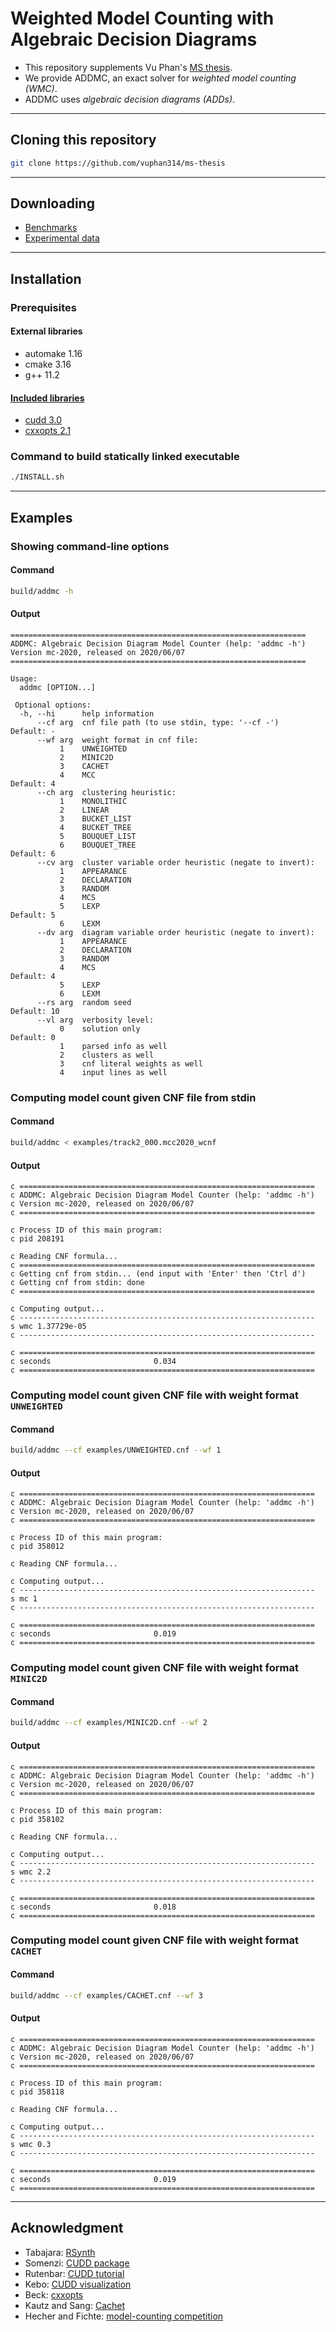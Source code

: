 # Weighted Model Counting with Algebraic Decision Diagrams
- This repository supplements Vu Phan's [MS thesis](https://scholarship.rice.edu/handle/1911/107761).
- We provide ADDMC, an exact solver for *weighted model counting (WMC)*.
- ADDMC uses *algebraic decision diagrams (ADDs)*.

--------------------------------------------------------------------------------

## Cloning this repository
```bash
git clone https://github.com/vuphan314/ms-thesis
```

--------------------------------------------------------------------------------

## Downloading
- [Benchmarks](https://github.com/vuphan314/ms-thesis/releases/download/v0/benchmarks.zip)
- [Experimental data](https://github.com/vuphan314/ms-thesis/releases/download/v0/experimenting.zip)

--------------------------------------------------------------------------------

## Installation

### Prerequisites
#### External libraries
- automake 1.16
- cmake 3.16
- g++ 11.2
#### [Included libraries](./addmc/libraries/)
- [cudd 3.0](https://github.com/vuphan314/cudd)
- [cxxopts 2.1](https://github.com/jarro2783/cxxopts)

### Command to build statically linked executable
```bash
./INSTALL.sh
```

--------------------------------------------------------------------------------

## Examples

### Showing command-line options
#### Command
```bash
build/addmc -h
```
#### Output
```
==================================================================
ADDMC: Algebraic Decision Diagram Model Counter (help: 'addmc -h')
Version mc-2020, released on 2020/06/07
==================================================================

Usage:
  addmc [OPTION...]

 Optional options:
  -h, --hi      help information
      --cf arg  cnf file path (to use stdin, type: '--cf -')      Default: -
      --wf arg  weight format in cnf file:
           1    UNWEIGHTED
           2    MINIC2D
           3    CACHET
           4    MCC                                               Default: 4
      --ch arg  clustering heuristic:
           1    MONOLITHIC
           2    LINEAR
           3    BUCKET_LIST
           4    BUCKET_TREE
           5    BOUQUET_LIST
           6    BOUQUET_TREE                                      Default: 6
      --cv arg  cluster variable order heuristic (negate to invert):
           1    APPEARANCE
           2    DECLARATION
           3    RANDOM
           4    MCS
           5    LEXP                                              Default: 5
           6    LEXM
      --dv arg  diagram variable order heuristic (negate to invert):
           1    APPEARANCE
           2    DECLARATION
           3    RANDOM
           4    MCS                                               Default: 4
           5    LEXP
           6    LEXM
      --rs arg  random seed                                       Default: 10
      --vl arg  verbosity level:
           0    solution only                                     Default: 0
           1    parsed info as well
           2    clusters as well
           3    cnf literal weights as well
           4    input lines as well
```

### Computing model count given CNF file from stdin
#### Command
```bash
build/addmc < examples/track2_000.mcc2020_wcnf
```
#### Output
```
c ==================================================================
c ADDMC: Algebraic Decision Diagram Model Counter (help: 'addmc -h')
c Version mc-2020, released on 2020/06/07
c ==================================================================

c Process ID of this main program:
c pid 208191

c Reading CNF formula...
c ==================================================================
c Getting cnf from stdin... (end input with 'Enter' then 'Ctrl d')
c Getting cnf from stdin: done
c ==================================================================

c Computing output...
c ------------------------------------------------------------------
s wmc 1.37729e-05
c ------------------------------------------------------------------

c ==================================================================
c seconds                       0.034
c ==================================================================
```

### Computing model count given CNF file with weight format `UNWEIGHTED`
#### Command
```bash
build/addmc --cf examples/UNWEIGHTED.cnf --wf 1
```
#### Output
```
c ==================================================================
c ADDMC: Algebraic Decision Diagram Model Counter (help: 'addmc -h')
c Version mc-2020, released on 2020/06/07
c ==================================================================

c Process ID of this main program:
c pid 358012

c Reading CNF formula...

c Computing output...
c ------------------------------------------------------------------
s mc 1
c ------------------------------------------------------------------

c ==================================================================
c seconds                       0.019
c ==================================================================
```

### Computing model count given CNF file with weight format `MINIC2D`
#### Command
```bash
build/addmc --cf examples/MINIC2D.cnf --wf 2
```
#### Output
```
c ==================================================================
c ADDMC: Algebraic Decision Diagram Model Counter (help: 'addmc -h')
c Version mc-2020, released on 2020/06/07
c ==================================================================

c Process ID of this main program:
c pid 358102

c Reading CNF formula...

c Computing output...
c ------------------------------------------------------------------
s wmc 2.2
c ------------------------------------------------------------------

c ==================================================================
c seconds                       0.018
c ==================================================================
```

### Computing model count given CNF file with weight format `CACHET`
#### Command
```bash
build/addmc --cf examples/CACHET.cnf --wf 3
```
#### Output
```
c ==================================================================
c ADDMC: Algebraic Decision Diagram Model Counter (help: 'addmc -h')
c Version mc-2020, released on 2020/06/07
c ==================================================================

c Process ID of this main program:
c pid 358118

c Reading CNF formula...

c Computing output...
c ------------------------------------------------------------------
s wmc 0.3
c ------------------------------------------------------------------

c ==================================================================
c seconds                       0.019
c ==================================================================
```

--------------------------------------------------------------------------------

## Acknowledgment
- Tabajara: [RSynth](https://bitbucket.org/lucas-mt/rsynth)
- Somenzi: [CUDD package](https://github.com/ivmai/cudd)
- Rutenbar: [CUDD tutorial](http://db.zmitac.aei.polsl.pl/AO/dekbdd/F01-CUDD.pdf)
- Kebo: [CUDD visualization](https://davidkebo.com/cudd#cudd6)
- Beck: [cxxopts](https://github.com/jarro2783/cxxopts)
- Kautz and Sang: [Cachet](https://cs.rochester.edu/u/kautz/Cachet)
- Hecher and Fichte: [model-counting competition](https://mccompetition.org/2020/mc_format)
